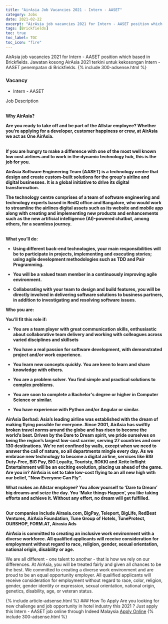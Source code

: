 ```yaml
---
title: "AirAsia Job Vacancies 2021 - Intern - AASET" 
category: Jobs 
date: 2021-02-22 
excerpt: "AirAsia job vacancies 2021 for Intern - AASET position which based in Brickfields. Jawatan kosong AirAsia 2021 terkini untuk kekosongan Intern - AASET penempatan di Brickfields" 
tags: [Brickfields] 
toc: true 
toc_label: TOC 
toc_icon: "fire" 
--- 
```


AirAsia job vacancies 2021 for Intern - AASET position which based in Brickfields. Jawatan kosong AirAsia 2021 terkini untuk kekosongan Intern - AASET penempatan di Brickfields. 
{% include 300-adsense.html %} 
### Vacancy 
- Intern - AASET 
<div><div><p>Job Description</p><p></p><p><b><br>
Why AirAsia?</b></p><p><b>
Are you ready to take off and be part of the Allstar employee? Whether you&#8217;re applying for a developer, customer happiness or crew, at AirAsia we act as One AirAsia.</b></p><p></p><p><b><br>
If you are hungry to make a difference with one of the most well known low cost airlines and to work in the dynamic technology hub, this is the job for you.</b></p><p></p><p><b>
AirAsia Software Engineering Team (AASET) is a technology centre that design and create custom-built solutions for the group's airline and digital businesses. It is a global initiative to drive its digital transformation.</b></p><p></p><p><b>
The technology centre comprises of a team of software engineering and technology experts based in RedQ office and Bangalore, who would work to streamline the airlines digital assets such as its website and mobile app along with creating and implementing new products and enhancements such as the new artificial intelligence (AI)-powered chatbot, among others, for a seamless journey.</b></p><p></p><p><b><br>
What you&#8217;ll do:</b></p><ul><li><p><b>
Using different back-end technologies, your main responsibilities will be to participate in projects, implementing and executing stories; using agile development methodologies such as TDD and Pair Programming.</b></p></li><li><p><b>
You will be a valued team member in a continuously improving agile environment.</b></p></li><li><p><b>
Collaborating with your team to design and build features, you will be directly involved in delivering software solutions to business partners, in addition to investigating and resolving software issues.</b></p></li></ul><p></p><p><b>
Who you are:</b></p><p><b>
You&#8217;ll fit this role if:</b></p><ul><li><p><b>
You are a team player with great communication skills, enthusiastic about collaborative team delivery and working with colleagues across varied disciplines and skillsets</b></p></li><li><p><b>
You have a real passion for software development, with demonstrated project and/or work experience.</b></p></li><li><p><b>
You learn new concepts quickly. You are keen to learn and share knowledge with others.</b></p></li><li><p><b>
You are a problem solver. You find simple and practical solutions to complex problems.</b></p></li><li><p><b>
You are soon to complete a Bachelor's degree or higher in Computer Science or similar.</b></p></li><li><p><b>
You have experience with Python and/or Angular or similar.</b></p></li></ul><p></p><p><b>
AirAsia Berhad</b><b>: Asia&#8217;s leading airline was established with the dream of making flying possible for everyone. Since 2001, AirAsia has swiftly broken travel norms around the globe and has risen to become the world&#8217;s best. Driven by the Dare to Dream spirit, we pride ourselves on being the region&#8217;s largest low-cost carrier, serving 27 countries and over 130 destinations. We're not confined by walls, except when we need to answer the call of nature, so all departments mingle every day. As we embrace new technology to become a digital airline, services like BIG Duty-Free, BIG Pay, BIG Loyalty, Touristy, ROKKI and Xcite Inflight Entertainment will be an exciting evolution, placing us ahead of the game. Are you in? AirAsia is set to take low-cost flying to an all new high with our belief, </b><b>"Now Everyone Can Fly".</b></p><p></p><p><b>
What makes an Allstar employee? You allow yourself to &#8216;Dare to Dream&#8217; big dreams and </b><b>seize the day. You &#8216;Make things Happen&#8217;, you like taking efforts and achieve it. Without any effort, no dream will get fulfilled.</b></p><p></p><p><b><br>
Our companies include Airasia.com, BigPay, Teleport, BigLife, RedBeat Ventures, AirAsia Foundation, Tune Group of Hotels, TuneProtect, OURSHOP, FORM.AT, Airasia Ads</b></p><p></p><p><b>
AirAsia is committed to creating an inclusive work environment with a diverse workforce. All qualified applicants will receive consideration for employment without regard to race, religion, gender, sexual orientation, national origin, disability or age.</b></p><p></p><p>
We are all different - one talent to another - that is how we rely on our differences. At AirAsia, you will be treated fairly and given all chances to be the best. We committed to creating a diverse work environment and are proud to be an equal opportunity employer. All qualified applicants will receive consideration for employment without regard to race, color, religion, gender, gender identity or expression, sexual orientation, national origin, genetics, disability, age, or veteran status.</p></div></div> 
{% include article-adsense.html %} 
### How To Apply 
Are you looking for new challenge and job opportunity in hotel industry this 2021 ?
Just apply this Intern - AASET job online through Indeed Malaysia 
<a href="https://malaysia.indeed.com/viewjob?jk=d3751cc22fc24662" class="btn btn--info" target="_blank" rel="nofollow noopenner">Apply Online</a> 
{% include 300-adsense.html %} 